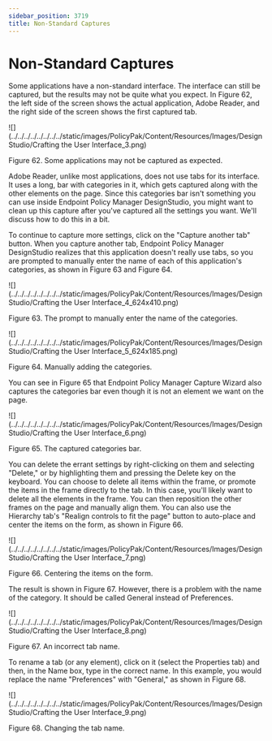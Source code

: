 ```yaml
---
sidebar_position: 3719
title: Non-Standard Captures
---
```


# Non-Standard Captures

Some applications have a non-standard interface. The interface can still be captured, but the results may not be quite what you expect. In Figure 62, the left side of the screen shows the actual application, Adobe Reader, and the right side of the screen shows the first captured tab.

![](../../../../../../../../static/images/PolicyPak/Content/Resources/Images/DesignStudio/Crafting the User Interface_3.png)

Figure 62. Some applications may not be captured as expected.

Adobe Reader, unlike most applications, does not use tabs for its interface. It uses a long, bar with categories in it, which gets captured along with the other elements on the page. Since this categories bar isn't something you can use inside Endpoint Policy Manager DesignStudio, you might want to clean up this capture after you've captured all the settings you want. We'll discuss how to do this in a bit.

To continue to capture more settings, click on the "Capture another tab" button. When you capture another tab, Endpoint Policy Manager DesignStudio realizes that this application doesn't really use tabs, so you are prompted to manually enter the name of each of this application's categories, as shown in Figure 63 and Figure 64.

![](../../../../../../../../static/images/PolicyPak/Content/Resources/Images/DesignStudio/Crafting the User Interface_4_624x410.png)

Figure 63. The prompt to manually enter the name of the categories.

![](../../../../../../../../static/images/PolicyPak/Content/Resources/Images/DesignStudio/Crafting the User Interface_5_624x185.png)

Figure 64. Manually adding the categories.

You can see in Figure 65 that Endpoint Policy Manager Capture Wizard also captures the categories bar even though it is not an element we want on the page.

![](../../../../../../../../static/images/PolicyPak/Content/Resources/Images/DesignStudio/Crafting the User Interface_6.png)

Figure 65. The captured categories bar.

You can delete the errant settings by right-clicking on them and selecting "Delete," or by highlighting them and pressing the Delete key on the keyboard. You can choose to delete all items within the frame, or promote the items in the frame directly to the tab. In this case, you'll likely want to delete all the elements in the frame. You can then reposition the other frames on the page and manually align them. You can also use the Hierarchy tab's "Realign controls to fit the page" button to auto-place and center the items on the form, as shown in Figure 66.

![](../../../../../../../../static/images/PolicyPak/Content/Resources/Images/DesignStudio/Crafting the User Interface_7.png)

Figure 66. Centering the items on the form.

The result is shown in Figure 67. However, there is a problem with the name of the category. It should be called General instead of Preferences.

![](../../../../../../../../static/images/PolicyPak/Content/Resources/Images/DesignStudio/Crafting the User Interface_8.png)

Figure 67. An incorrect tab name.

To rename a tab (or any element), click on it (select the Properties tab) and then, in the Name box, type in the correct name. In this example, you would replace the name "Preferences" with "General," as shown in Figure 68.

![](../../../../../../../../static/images/PolicyPak/Content/Resources/Images/DesignStudio/Crafting the User Interface_9.png)

Figure 68. Changing the tab name.